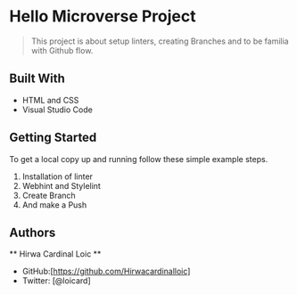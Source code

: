 # Hello Microverse Project
> This project is about setup linters, creating Branches and to be familia with Github flow.
## Built With
- HTML and CSS
- Visual Studio Code
## Getting Started
To get a local copy up and running follow these simple example steps.
1. Installation of linter 
2. Webhint and Stylelint
3. Create Branch
4. And make a Push
## Authors
** Hirwa Cardinal Loic **
- GitHub:[https://github.com/Hirwacardinalloic]
- Twitter: [@loicard]
